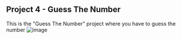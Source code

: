 ## Project 4 - Guess The Number

This is the "Guess The Number" project where you have to guess the number 
![image](https://github.com/Sansar01/Javascript-Project/assets/89459552/6f5c556f-998c-465e-9be2-b816310f1586)
